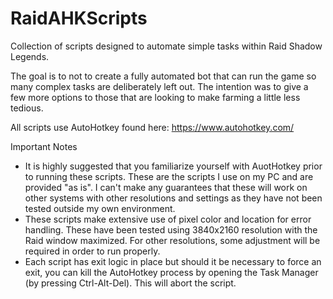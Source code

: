 # RaidAHKScripts

Collection of scripts designed to automate simple tasks within Raid Shadow Legends. 

The goal is to not to create a fully automated bot that can run the game so many complex tasks are deliberately left out. The intention was to give a few more options to those that are looking to make farming a little less tedious.

All scripts use AutoHotkey found here: https://www.autohotkey.com/

Important Notes
- It is highly suggested that you familiarize yourself with AuotHotkey prior to running these scripts. These are the scripts I use on my PC and are provided "as is". I can't make any guarantees that these will work on other systems with other resolutions and settings as they have not been tested outside my own environment.
- These scripts make extensive use of pixel color and location for error handling. These have been tested using 3840x2160 resolution with the Raid window maximized. For other resolutions, some adjustment will be required in order to run properly.
- Each script has exit logic in place but should it be necessary to force an exit, you can kill the AutoHotkey process by opening the Task Manager (by pressing Ctrl-Alt-Del). This will abort the script.
